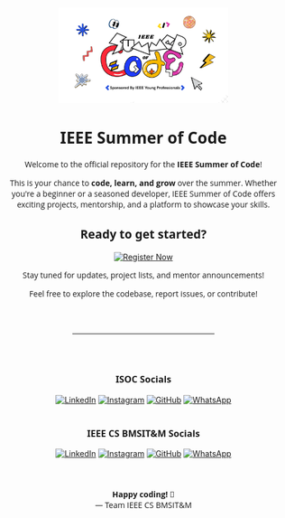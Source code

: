 <div align="center">
    <img src="./src/assets/img/2.svg" alt="IEEE Summer of Code Logo" width="300px">
    <h1 style="font-family: 'Segoe UI', Arial, sans-serif;">IEEE Summer of Code</h1>
</div>

<p align="center" style="font-family: 'Open Sans', Helvetica, sans-serif;">
    Welcome to the official repository for the <strong>IEEE Summer of Code</strong>!
</p>

<p align="center" style="font-family: 'Open Sans', Helvetica, sans-serif;">
    This is your chance to <strong>code, learn, and grow</strong> over the summer. Whether you're a beginner or a seasoned developer, IEEE Summer of Code offers exciting projects, mentorship, and a platform to showcase your skills.
</p>

<div align="center">
    <h2 style="font-family: 'Segoe UI', Arial, sans-serif;">Ready to get started?</h2>
    <a href="https://www.ieeesoc.xyz" target="_blank">
        <img src="https://img.shields.io/badge/Register_Now-4285F4?style=for-the-badge&logo=ieee&logoColor=white" alt="Register Now" />
    </a>
</div>

<p align="center" style="font-family: 'Open Sans', Helvetica, sans-serif;">
    Stay tuned for updates, project lists, and mentor announcements!
</p>



<p align="center" style="font-family: 'Open Sans', Helvetica, sans-serif;">
    Feel free to explore the codebase, report issues, or contribute!
</p>

<br>
<hr style="width: 50%; margin: 30px auto;">
<br>

<div align="center">
    <h3 style="font-family: 'Segoe UI', Arial, sans-serif;">ISOC Socials</h3>
    <a href="https://linkedin.com/company/isoc" target="_blank"><img src="https://img.shields.io/badge/LinkedIn-0077B5?style=for-the-badge&logo=linkedin&logoColor=white" alt="LinkedIn" /></a>
    <a href="https://instagram.com/isoc" target="_blank"><img src="https://img.shields.io/badge/Instagram-E4405F?style=for-the-badge&logo=instagram&logoColor=white" alt="Instagram" /></a>
    <a href="https://github.com/isoc" target="_blank"><img src="https://img.shields.io/badge/GitHub-100000?style=for-the-badge&logo=github&logoColor=white" alt="GitHub" /></a>
    <a href="https://wa.me/yourgrouplinkhere" target="_blank"><img src="https://img.shields.io/badge/WhatsApp-25D366?style=for-the-badge&logo=whatsapp&logoColor=white" alt="WhatsApp" /></a>
</div>

<br>

<div align="center">
    <h3 style="font-family: 'Segoe UI', Arial, sans-serif;">IEEE CS BMSIT&M Socials</h3>
    <a href="https://linkedin.com/company/ieeecsbmsitm" target="_blank"><img src="https://img.shields.io/badge/LinkedIn-0077B5?style=for-the-badge&logo=linkedin&logoColor=white" alt="LinkedIn" /></a>
    <a href="https://instagram.com/ieeecsbmsitm" target="_blank"><img src="https://img.shields.io/badge/Instagram-E4405F?style=for-the-badge&logo=instagram&logoColor=white" alt="Instagram" /></a>
    <a href="https://github.com/ieeecsbmsitm" target="_blank"><img src="https://img.shields.io/badge/GitHub-100000?style=for-the-badge&logo=github&logoColor=white" alt="GitHub" /></a>
    <a href="https://wa.me/yourcsgrouplinkhere" target="_blank"><img src="https://img.shields.io/badge/WhatsApp-25D366?style=for-the-badge&logo=whatsapp&logoColor=white" alt="WhatsApp" /></a>
</div>

<br>
<br>

<p align="center" style="font-family: 'Open Sans', Helvetica, sans-serif; margin-top: 20px;">
    <strong>Happy coding! 💙</strong><br>
    — Team IEEE CS BMSIT&M
</p>
